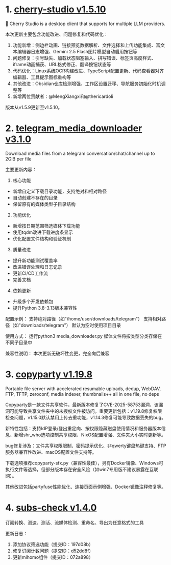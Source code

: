 
# 1. [cherry-studio v1.5.10](https://github.com/CherryHQ/cherry-studio/releases/tag/v1.5.10)  
🍒 Cherry Studio is a desktop client that supports for multiple LLM providers.

本次更新主要包含功能改进、问题修复和代码优化：
1. 功能新增：侧边栏动画、链接预览数据解析、文件选择和上传功能集成、富文本编辑器日志增强、Gemini 2.5 Flash图片模型自动启用按钮等
2. 问题修复：引号缺失、加载状态阻塞输入、拼写错误、标签页高度样式、iframe动画捕获、URL格式修正、翻译按钮状态等
3. 代码优化：Linux系统OCR构建改进、TypeScript配置更新、代码查看器对齐编辑器、工具提示图标重构等
4. 其他改进：Obsidian仓库检测增强、工作区设置迁移、导航服务初始化时机调整等
5. 新增两位贡献者：@MengXiangxi和@thericardoli

版本从v1.5.9更新至v1.5.10。

# 2. [telegram_media_downloader v3.1.0](https://github.com/Dineshkarthik/telegram_media_downloader/releases/tag/v3.1.0)  
Download media files from a telegram conversation/chat/channel up to 2GiB per file

主要更新内容：

1. 核心功能
- 新增自定义下载目录功能，支持绝对和相对路径
- 自动创建不存在的目录
- 保留原有的媒体类型子目录结构

2. 功能优化
- 新增按日期范围筛选媒体下载功能
- 使用tqdm改进下载进度条显示
- 优化配置文件结构和验证机制

3. 质量改进
- 提升新功能测试覆盖率
- 改进错误处理和日志记录
- 更新CI/CD工作流
- 完善文档

4. 依赖更新
- 升级多个开发依赖包
- 提升Python 3.8-3.13版本兼容性

配置示例：
支持绝对路径（如"/home/user/downloads/telegram"）
支持相对路径（如"downloads/telegram"）
默认为空时使用项目目录

使用方式：
运行python3 media_downloader.py
媒体文件将按类型分类存储在不同子目录中

兼容性说明：
本次更新无破坏性变更，完全向后兼容

# 3. [copyparty v1.19.8](https://github.com/9001/copyparty/releases/tag/v1.19.8)  
Portable file server with accelerated resumable uploads, dedup, WebDAV, FTP, TFTP, zeroconf, media indexer, thumbnails++ all in one file, no deps

Copyparty是一款文件共享软件，最新版本修复了CVE-2025-58753漏洞，该漏洞可能导致共享文件夹中的未授权文件被访问。重要更新包括：v1.19.8修复权限检查问题，v1.15.0默认禁用上传去重功能，v1.14.3修复可能导致数据丢失的bug。

新特性包括：支持IdP登录/登出重定向、按权限隐藏磁盘使用情况和服务器版本信息、新增shr_who选项控制共享权限、NixOS配置增强、文件夹大小实时更新等。

bug修复涉及：文件共享权限限制、密码提示优化、非qwerty键盘热键支持、FTP服务器兼容性改进、macOS配置文件支持等。

下载选项推荐copyparty-sfx.py（兼容性最佳），另有Docker镜像、Windows可执行文件等选择，但部分版本存在安全风险（如win7专用版不建议暴露在互联网）。

其他改进包括partyfuse性能优化、连接页面示例增强、Docker镜像注释修复等。

# 4. [subs-check v1.4.0](https://github.com/beck-8/subs-check/releases/tag/v1.4.0)  
订阅转换、测速、测活、流媒体检测、重命名、导出为任意格式的工具

更新日志：
1. 添加协议筛选功能（提交ID：197d08b）
2. 修复订阅计数问题（提交ID：d52dd8f）
3. 更新mihomo组件（提交ID：072a898）

